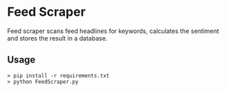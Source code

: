 # Feed Scraper

Feed scraper scans feed headlines for keywords, calculates the sentiment and stores the result in a database.

## Usage

```
> pip install -r requirements.txt
> python FeedScraper.py
```
